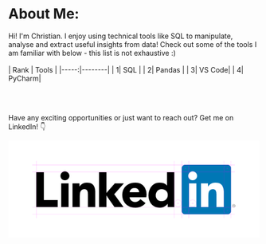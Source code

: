 # About Me:

Hi! I'm Christian. I enjoy using technical tools like SQL to manipulate, analyse and extract useful insights from data! Check out some of the tools I am familiar with below - this list is not exhaustive :)
<br>
<br>
| Rank | Tools  |
|-----:|--------|
|     1| SQL    |
|     2| Pandas |
|     3| VS Code|
|     4| PyCharm|

<br>
<br>

Have any exciting opportunities or just want to reach out? Get me on LinkedIn! &#128071;

<a href="https://www.linkedin.com/in/christian-chirtoaca/" target="_blank">
  <img src="logo-hero.png">
</a>
